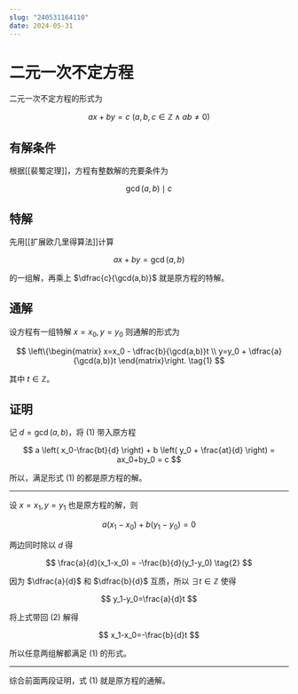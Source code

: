 ```yaml
---
slug: "240531164110"
date: 2024-05-31
---
```


# 二元一次不定方程

二元一次不定方程的形式为

$$
ax+by=c \ (a,b,c \in \mathbb{Z} \wedge ab \ne 0)
$$


## 有解条件

根据[[裴蜀定理]]，方程有整数解的充要条件为


$$
\gcd(a,b) \mid c
$$


## 特解


先用[[扩展欧几里得算法]]计算

$$
ax+by=\gcd(a,b)
$$


的一组解，再乘上 $\dfrac{c}{\gcd(a,b)}$ 就是原方程的特解。


## 通解

设方程有一组特解 $x=x_0,y=y_0$ 则通解的形式为

$$
\left\{\begin{matrix}
x=x_0 - \dfrac{b}{\gcd(a,b)}t \\
y=y_0 + \dfrac{a}{\gcd(a,b)}t
\end{matrix}\right. \tag{1}
$$

其中 $t \in \mathbb{Z}$。



## 证明

记 $d = \gcd(a,b)$，将 $(1)$ 带入原方程

$$
a \left( x_0-\frac{bt}{d} \right) + b \left( y_0 + \frac{at}{d} \right) = ax_0+by_0 = c
$$

所以，满足形式 $(1)$ 的都是原方程的解。

---

设 $x=x_1,y=y_1$ 也是原方程的解，则

$$
a(x_1-x_0)+b(y_1-y_0)=0
$$

两边同时除以 $d$ 得

$$
\frac{a}{d}(x_1-x_0) = -\frac{b}{d}(y_1-y_0) \tag{2}
$$

因为 $\dfrac{a}{d}$ 和 $\dfrac{b}{d}$ 互质，所以 $\exists t \in \mathbb{Z}$ 使得

$$
y_1-y_0=\frac{a}{d}t
$$

将上式带回 $(2)$ 解得

$$
x_1-x_0=-\frac{b}{d}t
$$

所以任意两组解都满足 $(1)$ 的形式。

---

综合前面两段证明，式 $(1)$ 就是原方程的通解。


